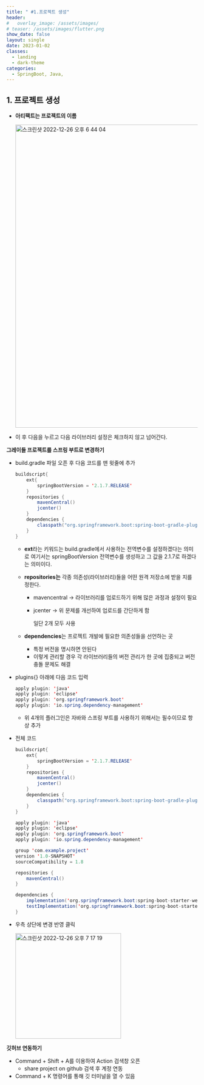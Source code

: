 ```yaml
---
title: " #1.프로젝트 생성"
header:
#   overlay_image: /assets/images/
# teaser: /assets/images/flutter.png
show_date: false
layout: single
date: 2023-01-02
classes:
  - landing
  - dark-theme
categories:
  - SpringBoot, Java,
---
```


## 1. 프로젝트 생성

- **아티팩트는 프로젝트의 이름**
    
    <img width="799" alt="스크린샷 2022-12-26 오후 6 44 04" src="https://user-images.githubusercontent.com/79856225/209546527-502b6484-07a2-46c0-8977-55527aa49eea.png">
    
- 이 후 다음을 누르고 다음 라이브러리 설정은 체크하지 않고 넘어간다.

**그레이들 프로젝트를 스프링 부트로 변경하기**

- build.gradle 파일 오픈 후 다음 코드를 맨 윗줄에 추가
    
    ```java
    buildscript{
        ext{
            springBootVersion = '2.1.7.RELEASE'
        }
        repositories {
            mavenCentral()
            jcenter()
        }
        dependencies {
            classpath("org.springframework.boot:spring-boot-gradle-plugin:${springBootVersion}")
        }
    }
    ```
    
    - **ext**라는 키워드는 build.gradle에서 사용하는 전역변수를 설정하겠다는 의미로 여기서는 springBootVersion 전역변수를 생성하고 그 값을 2.1.7로 하겠다는 의미이다.
    - **repositories는** 각종 의존성(라이브러리)들을 어떤 원격 저장소에 받을 지를 정한다.
        - mavencentral → 라이브러리를 업로드하기 위해 많은 과정과 설정이 필요
        - jcenter → 위 문제를 개선하여 업로드를 간단하게 함
            
            일단 2개 모두 사용
            
    - **dependencies**는 프로젝트 개발에 필요한 의존성들을 선언하는 곳
        - 특정 버전을 명시하면 안된다
        - 이렇게 관리할 경우 각 라이브러리들의 버전 관리가 한 곳에 집중되고 버전 충돌 문제도 해결
- plugins{} 아래에 다음 코드 입력
    
    ```java
    apply plugin: 'java'
    apply plugin: 'eclipse'
    apply plugin: 'org.springframework.boot'
    apply plugin: 'io.spring.dependency-management'
    ```
    
    - 위 4개의 플러그인은 자바와 스프링 부트를 사용하기 위해서는 필수이므로 항상 추가
    
- 전체 코드
    
    ```java
    buildscript{
        ext{
            springBootVersion = '2.1.7.RELEASE'
        }
        repositories {
            mavenCentral()
            jcenter()
        }
        dependencies {
            classpath("org.springframework.boot:spring-boot-gradle-plugin:${springBootVersion}")
        }
    }
    
    apply plugin: 'java'
    apply plugin: 'eclipse'
    apply plugin: 'org.springframework.boot'
    apply plugin: 'io.spring.dependency-management'
    
    group 'com.example.project'
    version '1.0-SNAPSHOT'
    sourceCompatibility = 1.8
    
    repositories {
        mavenCentral()
    }
    
    dependencies {
        implementation('org.springframework.boot:spring-boot-starter-web')
        testImplementation('org.springframework.boot:spring-boot-starter-test')
    }
    ```
    
- 우측 상단에 변경 반영 클릭
    
    <img width="278" alt="스크린샷 2022-12-26 오후 7 17 19" src="https://user-images.githubusercontent.com/79856225/209546532-91364b86-2231-4fab-b867-c76aae1600ee.png">
    

**깃허브 연동하기**

- Command + Shift + A를 이용하여 Action 검색창 오픈
    - share project on github 검색 후 계정 연동
- Command + K 명령어를 통해 깃 터미널을 열 수 있음